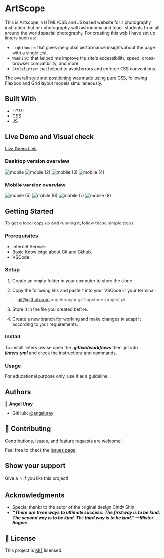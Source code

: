 # ArtScope

This is Artscope, a HTML/CSS and JS based website for a photography institution that mix photography with astronomy and teach students from all around the world spacial photography. For creating this web I have set up linters such as:

- `Lighthouse`: that gives me global performance insights about the page with a single test.
- `Webhint`: that helped me improve the site's accessibility, speed, cross-browser compatibility, and more.
- `Stylelinter`: that helped to avoid errors and enforce CSS conventions. 

The overall style and positioning was made using pure CSS, following Flexbox and Grid layout models simultaneously.

## Built With

- HTML
- CSS
- JS

## Live Demo and Visual check

[Live Demo Link](https://angeluray.github.io/angelCapstone-project/)

### Desktop version overview

![mobile](https://user-images.githubusercontent.com/97189760/218118185-26e89a71-74bd-4545-b047-b869980c63f8.png)
![mobile (2)](https://user-images.githubusercontent.com/97189760/218118202-90b7b4b0-f297-4294-bfb2-83f469d61f48.png)
![mobile (3)](https://user-images.githubusercontent.com/97189760/218118216-8bb7cc48-bfb5-462c-bd41-1e6199f09436.png)
![mobile (4)](https://user-images.githubusercontent.com/97189760/218118229-398e18aa-6ad6-46d4-b375-87e91dafe077.png)

### Mobile version overview

![mobile (5)](https://user-images.githubusercontent.com/97189760/218119141-0f656422-be8d-4e5a-b9f9-c3dc0f79a01f.png)
![mobile (6)](https://user-images.githubusercontent.com/97189760/218119153-3c1b5825-cd1e-4985-9f8d-b3bd8f757434.png)
![mobile (7)](https://user-images.githubusercontent.com/97189760/218119160-9a1a57fe-f142-42b9-ba9f-7ddba0d40d53.png)
![mobile (8)](https://user-images.githubusercontent.com/97189760/218119171-866aa949-6c3b-4df7-bd2a-80a15c3dc0b9.png)



## Getting Started

To get a local copy up and running it, follow these simple steps.

### Prerequisites

- Internet Service.
- Basic Knowledge about Git and Github.
- VSCode.

### Setup

1. Create an empty folder in your computer to store the clone.

2. Copy the following link and paste it into your VSCode or your terminal:

> git@github.com:angeluray/angelCapstone-project.git

3. Store it in the file you created before.

4. Create a new branch for working and make changes to adapt it according to your requirements.

### Install

To install linters please open the ***.github/workflows*** then get into ***linters.yml*** and check the instructions and commands.

### Usage

For educational purpose only, use it as a guideline.

## Authors

👤 **Angel Uray**

- GitHub: [@angeluray](https://github.com/angeluray)

## 🤝 Contributing

Contributions, issues, and feature requests are welcome!

Feel free to check the [issues page](../../issues/).

## Show your support

Give a ⭐️ if you like this project!

## Acknowledgments

- Special thanks to the autor of the original design Cindy Shin.
- ***“There are three ways to ultimate success: The first way is to be kind. The second way is to be kind. The third way is to be kind.” —Mister Rogers***

## 📝 License

This project is [MIT](./MIT.md) licensed.

